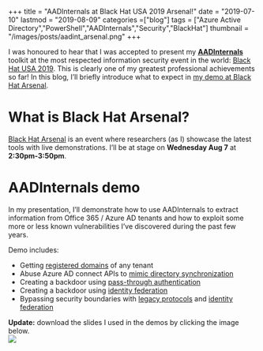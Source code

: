 +++
title = "AADInternals at Black Hat USA 2019 Arsenal!"
date = "2019-07-10"
lastmod = "2019-08-09"
categories =["blog"]
tags = ["Azure Active Directory","PowerShell","AADInternals","Security","BlackHat"]
thumbnail = "/images/posts/aadint_arsenal.png"
+++

I was honoured to hear that I was accepted to present my **<a href="/aadinternals" target="_new">AADInternals</a>** toolkit at the most respected information security event in the world: <a href="https://www.blackhat.com/us-19/" target="_blank">Black Hat USA 2019</a>. 
This is clearly one of my greatest professional achievements so far! 
In this blog, I’ll briefly introduce what to expect in <a href="https://www.blackhat.com/us-19/arsenal/schedule/#aadinternals-powershell-module-for-administering-azure-ad-and-office---16930" target="_blank">my demo at Black Hat Arsenal</a>.

<!--more-->
# What is Black Hat Arsenal?
<a href="https://www.blackhat.com/us-19/arsenal-overview.html" target="_blank">Black Hat Arsenal</a> is an event where researchers (as I) showcase the latest tools with live demonstrations. I’ll be at stage on **Wednesday Aug 7** at **2:30pm-3:50pm**.
# AADInternals demo
In my presentation, I’ll demonstrate how to use AADInternals to extract information from Office 365 / Azure AD tenants and how to exploit some more or less known vulnerabilities I’ve discovered during the past few years. 

Demo includes:

* Getting <a href="/aadinternals/#get-aadinttenantdomains-e" target="_blank">registered domains</a> of any tenant
* Abuse Azure AD connect APIs to <a href="/aadinternals/#user-manipulation-with-ad-sync-api" target="_blank">mimic directory synchronization</a>
* Creating a backdoor using <a href="/aadinternals/#install-aadintptaspy" target="_blank">pass-through authentication</a>
* Creating a backdoor using <a href="/aadinternals/#new-aadintbackdoor-a" target="_blank">identity federation</a>
* Bypassing security boundaries with <a href="/aadinternals/#send-aadinteasmessage-e" target="_blank">legacy protocols</a> and <a href="/aadinternals/#open-aadintoffice365portal" target="_blank">identity federation</a>

**Update:** download the slides I used in the demos by clicking the image below.<br>
<a href="/images/posts/BH_USA19_AADInternals.pdf" target="_blank"><img src="/images/posts/BH_USA19_AADInternals.png"></a>


